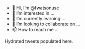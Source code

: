 - 👋 Hi, I’m @fwatsonusc
- 👀 I’m interested in ...
- 🌱 I’m currently learning ...
- 💞️ I’m looking to collaborate on ...
- 📫 How to reach me ...

<!---
fwatsonusc/fwatsonusc is a ✨ special ✨ repository because its `README.md` (this file) appears on your GitHub profile.
You can click the Preview link to take a look at your changes.
--->
Hydrated tweets populated here.
